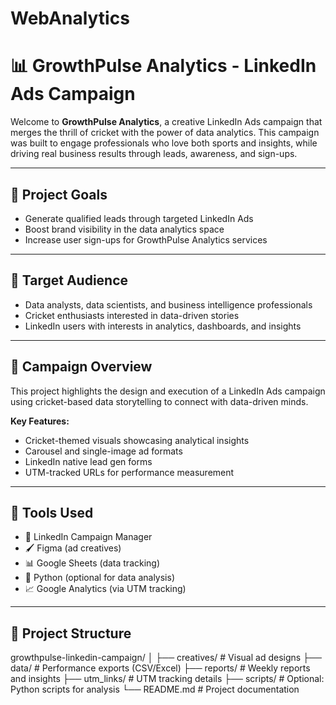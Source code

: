 # WebAnalytics
# 📊 GrowthPulse Analytics - LinkedIn Ads Campaign

Welcome to **GrowthPulse Analytics**, a creative LinkedIn Ads campaign that merges the thrill of cricket with the power of data analytics. This campaign was built to engage professionals who love both sports and insights, while driving real business results through leads, awareness, and sign-ups.

---

## 🎯 Project Goals

- Generate qualified leads through targeted LinkedIn Ads
- Boost brand visibility in the data analytics space
- Increase user sign-ups for GrowthPulse Analytics services

---

## 👥 Target Audience

- Data analysts, data scientists, and business intelligence professionals
- Cricket enthusiasts interested in data-driven stories
- LinkedIn users with interests in analytics, dashboards, and insights

---

## 🚀 Campaign Overview

This project highlights the design and execution of a LinkedIn Ads campaign using cricket-based data storytelling to connect with data-driven minds.

**Key Features:**
- Cricket-themed visuals showcasing analytical insights
- Carousel and single-image ad formats
- LinkedIn native lead gen forms
- UTM-tracked URLs for performance measurement

---

## 🧰 Tools Used

- 🎯 LinkedIn Campaign Manager
- 🖌️ Figma (ad creatives)
- 📊 Google Sheets (data tracking)
- 🐍 Python (optional for data analysis)
- 📈 Google Analytics (via UTM tracking)

---

## 📁 Project Structure
growthpulse-linkedin-campaign/ │ ├── creatives/ # Visual ad designs ├── data/ # Performance exports (CSV/Excel) ├── reports/ # Weekly reports and insights ├── utm_links/ # UTM tracking details ├── scripts/ # Optional: Python scripts for analysis └── README.md # Project documentation
